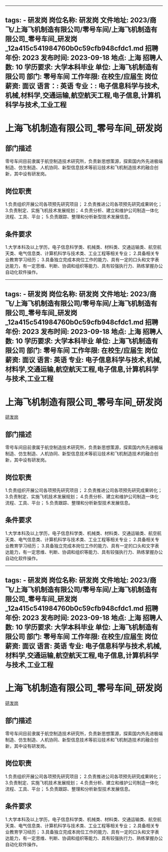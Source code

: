 
---
tags:
    - 研发岗
岗位名称: 研发岗
文件地址: 2023/商飞/上海飞机制造有限公司/零号车间/上海飞机制造有限公司_零号车间_研发岗_12a415c541984760b0c59cfb948cfdc1.md
招聘年份: 2023
发布时间: 2023-09-18
地点: 上海
招聘人数: 10
学历要求: 大学本科毕业
单位: 上海飞机制造有限公司
部门: 零号车间
工作年限: 在校生/应届生
岗位薪资: 面议
语言：: 英语
专业：: 电子信息科学与技术,机械,材料学,交通运输,航空航天工程,电子信息,计算机科学与技术,工业工程
---

# 上海飞机制造有限公司_零号车间_研发岗

## 部门描述

零号车间目前隶属于航空制造技术研究所，负责新思想策源，探索国内外先进极端制造、仿生制造、人机协同、新型信息技术等前沿技术和飞机制造技术的融合创新，其中设有研发岗。

## 岗位职责

1.负责组织开展公司各项预先研究项目；
 2.负责推进公司各项预先研究成果转化；
 3.负责制定、实施飞机技术发展规划；
 4.负责分析、建立和维护公司制造一体化流程、工具、平台；
 5.负责跟踪、整理和分析新型技术发展信息。

 ## 条件要求

1.大学本科及以上学历，电子信息科学类、机械类、材料类、交通运输类、航空航天类、电气信息类、计算机科学与技术类、工业工程等相关专业；
 2.具备相关专业教育学习经历；
 3.具备独立完成本岗位工作的能力、具有一定的口头和文字表达能力，有一定思维、判断、协调和组织等能力、具有较强执行力、熟练掌握办公自动化软件操作。

---
tags:
    - 研发岗
岗位名称: 研发岗
文件地址: 2023/商飞/上海飞机制造有限公司/零号车间/上海飞机制造有限公司_零号车间_研发岗_12a415c541984760b0c59cfb948cfdc1.md
招聘年份: 2023
发布时间: 2023-09-18
地点: 上海
招聘人数: 10
学历要求: 大学本科毕业
单位: 上海飞机制造有限公司
部门: 零号车间
工作年限: 在校生/应届生
岗位薪资: 面议
语言: 英语
专业: 电子信息科学与技术,机械,材料学,交通运输,航空航天工程,电子信息,计算机科学与技术,工业工程
---

# 上海飞机制造有限公司_零号车间_研发岗

[研发岗](http://zhaopin.comac.cc/zp/ct/out/position/positionDetail?planid=12a415c541984760b0c59cfb948cfdc1)

## 部门描述

零号车间目前隶属于航空制造技术研究所，负责新思想策源，探索国内外先进极端制造、仿生制造、人机协同、新型信息技术等前沿技术和飞机制造技术的融合创新，其中设有研发岗。

## 岗位职责

1.负责组织开展公司各项预先研究项目；
 2.负责推进公司各项预先研究成果转化；
 3.负责制定、实施飞机技术发展规划；
 4.负责分析、建立和维护公司制造一体化流程、工具、平台；
 5.负责跟踪、整理和分析新型技术发展信息。

 ## 条件要求

1.大学本科及以上学历，电子信息科学类、机械类、材料类、交通运输类、航空航天类、电气信息类、计算机科学与技术类、工业工程等相关专业；
 2.具备相关专业教育学习经历；
 3.具备独立完成本岗位工作的能力、具有一定的口头和文字表达能力，有一定思维、判断、协调和组织等能力、具有较强执行力、熟练掌握办公自动化软件操作。

---
tags:
    - 研发岗
岗位名称: 研发岗
文件地址: 2023/商飞/上海飞机制造有限公司/零号车间/上海飞机制造有限公司_零号车间_研发岗_12a415c541984760b0c59cfb948cfdc1.md
招聘年份: 2023
发布时间: 2023-09-18
地点: 上海
招聘人数: 10
学历要求: 大学本科毕业
单位: 上海飞机制造有限公司
部门: 零号车间
工作年限: 在校生/应届生
岗位薪资: 面议
语言: 英语
专业: 电子信息科学与技术,机械,材料学,交通运输,航空航天工程,电子信息,计算机科学与技术,工业工程
---

# 上海飞机制造有限公司_零号车间_研发岗

[研发岗](http://zhaopin.comac.cc/zp/ct/out/position/positionDetail?planid=12a415c541984760b0c59cfb948cfdc1)


## 部门描述

零号车间目前隶属于航空制造技术研究所，负责新思想策源，探索国内外先进极端制造、仿生制造、人机协同、新型信息技术等前沿技术和飞机制造技术的融合创新，其中设有研发岗。

## 岗位职责

1.负责组织开展公司各项预先研究项目；
 2.负责推进公司各项预先研究成果转化；
 3.负责制定、实施飞机技术发展规划；
 4.负责分析、建立和维护公司制造一体化流程、工具、平台；
 5.负责跟踪、整理和分析新型技术发展信息。

 ## 条件要求

1.大学本科及以上学历，电子信息科学类、机械类、材料类、交通运输类、航空航天类、电气信息类、计算机科学与技术类、工业工程等相关专业；
 2.具备相关专业教育学习经历；
 3.具备独立完成本岗位工作的能力、具有一定的口头和文字表达能力，有一定思维、判断、协调和组织等能力、具有较强执行力、熟练掌握办公自动化软件操作。
